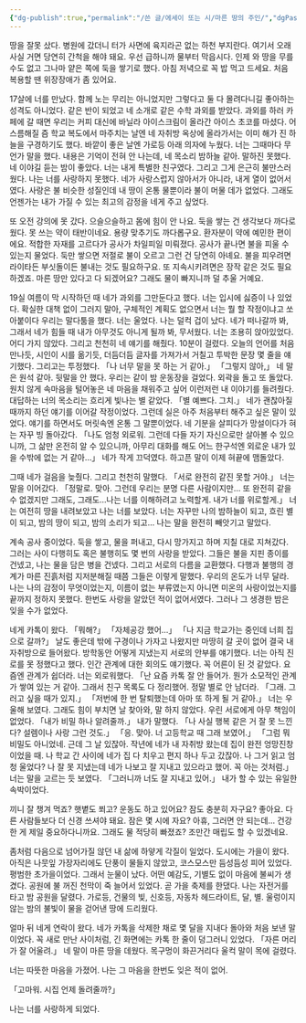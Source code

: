 ```yaml
---
{"dg-publish":true,"permalink":"/쓴 글/에세이 또는 시/마른 땅의 주인/","dgPassFrontmatter":true}
---
```


땅을 잘못 샀다. 병원에 갔더니 터가 사면에 육지라곤 없는 하천 부지란다. 여기서 오래 사실 거면 당연히 간척을 해야 돼요. 우선 급하니까 물부터 막읍시다. 인제 와 땅을 무를 수도 없고 그나마 얕은 쪽에 둑을 쌓기로 했다. 아침 저녁으로 꼭 밥 먹고 드세요. 처음 복용할 땐 위장장애가 좀 있어요.
    
17살에 너를 만났다. 함께 노는 무리는 아니었지만 그렇다고 둘 다 몰려다니길 좋아하는 성격도 아니었다. 같은 반이 되었고 네 소개로 같은 수학 과외를 받았다. 과외를 하러 카페에 갈 때면 우리는 커피 대신에 바닐라 아이스크림이 올라간 아이스 초코를 마셨다. 어스름해질 즘 학교 복도에서 마주치는 날엔 네 자취방 옥상에 올라가서는 이미 해가 진 하늘을 구경하기도 했다. 바깥이 좋은 날엔 가로등 아래 의자에 누웠다. 너는 그때마다 무언가 말을 했다. 내용은 기억이 전혀 안 나는데, 
네 목소리 밤하늘 같아. 
말하진 못했다. 네 이야길 듣는 밤이 좋았다.
너는 내게 특별한 친구였다. 그리고 그게 은근히 불만스러웠다. 나는 너를 사랑하지 못했다. 네가 사랑스럽지 않아서가 아니라, 내게 열이 없어서였다. 사랑은 불 비슷한 성질인데 내 땅이 온통 물뿐이라 불이 머물 데가 없었다. 그래도 언젠가는 내가 가질 수 있는 최고의 감정을 네게 주고 싶었다.

또 오전 강의에 못 갔다. 으슬으슬하고 몸에 힘이 안 나요. 둑을 쌓는 건 생각보다 까다로웠다. 못 쓰는 약이 태반이네요. 용량 맞추기도 까다롭구요. 환자분이 약에 예민한 편이에요. 적합한 자재를 고르다가 공사가 차일피일 미뤄졌다. 공사가 끝나면 불을 피울 수 있는지 물었다. 둑만 쌓으면 저절로 불이 오르고 그런 건 당연히 아녜요. 불을 피우려면 라이타든 부싯돌이든 불내는 것도 필요하구요. 또 지속시키려면은 장작 같은 것도 필요하겠죠. 마른 땅만 있다고 다 되겠어요? 그래도 물이 빠지니까 덜 추울 거예요.

19실 여름이 막 시작하던 때 네가 과외를 그만둔다고 했다. 너는 입시에 싫증이 나 있었다. 확실한 대책 없이 그러지 말아, 구체적인 계획도 없으면서 너는 뭘 할 작정이냐고 쏘아붙이다 우리는 말다툼을 했다. 너는 울었다. 나는 덜컥 겁이 났다. 네가 떠나갈까 봐, 그래서 네가 힘들 때 내가 아무것도 아니게 될까 봐, 무서웠다. 너는 조용히 앉아있었다. 어디 가지 않았다. 그리고 천천히 네 얘기를 해줬다. 10분이 걸렸다. 오늘의 언어를 처음 만나듯, 시인이 시를 옮기듯, 더듬더듬 글자를 가져가서 거칠고 투박한 문장 몇 줄을 얘기했다. 그리고는 투정했다. 
「나 너무 말을 못 하는 거 같아.」 
「그렇지 않아,」 
네 말은 원석 같아. 뒷말을 안 했다.
우리는 같이 밤 운동장을 걸었다. 외곽을 돌고 또 돌았다. 원치 않게 속마음을 털어놓은 네 마음을 채워주고 싶어 이런저런 내 이야기를 들려줬다. 대답하는 너의 목소리는 흐리게 빛나는 별 같았다. 
「별 예쁘다. 그치.」 
네가 괜찮아질 때까지 하던 얘기를 이어갈 작정이었다. 그런데 실은 아주 처음부터 해주고 싶은 말이 있었다. 얘기를 하면서도 머릿속엔 온통 그 말뿐이었다. 네 기분을 살피다가 망설이다가 혀는 자꾸 빙 돌아갔다. 
「나도 엄청 외로워. 그런데 다들 자기 자신으로만 살아볼 수 있으니까, 그 삶만 온전히 알 수 있으니까, 아무리 대화를 해도 어느 한구석엔 외로운 내가 있을 수밖에 없는 거 같아…」
네가 작게 끄덕였다. 
하고픈 말이 이제 혀끝에 맴돌았다. 

그때 네가 걸음을 늦췄다. 그리고 천천히 말했다. 
「서로 완전히 같진 못할 거야.」 
너는 말을 이어갔다. 
「정말로. 맞아. 
그런데 우리는 분명 다른 사람이지만… 또 완전히 같을 수 없겠지만 그래도, 
그래도…나는 너를 이해하려고 노력할게. 
내가 너를 위로할게.」 
너는 여전히 땅을 내려보았고 나는 너를 보았다.
너는 자꾸만 나의 밤하늘이 되고, 흐린 별이 되고, 밤의 땅이 되고, 밤의 소리가 되고… 
나는 말을 완전히 빼앗기고 말았다. 


계속 공사 중이었다. 둑을 쌓고, 물을 퍼내고, 다시 망가지고 하며 지칠 대로 지쳐갔다. 그러는 사이 다행히도 혹은 불행히도 몇 번의 사랑을 받았다. 그들은 불을 지핀 종이를 건넸고, 나는 물을 담은 병을 건넸다. 그리고 서로의 다름을 교환했다. 다행과 불행의 경계가 마른 진흙처럼 지저분해질 때쯤 그들은 이렇게 말했다. 우리의 온도가 너무 달라.
나는 나의 감정이 무엇이었는지, 이름이 없는 부류였는지 아니면 미온의 사랑이었는지를 끝까지 정하지 못했다. 한번도 사랑을 알았던 적이 없어서였다. 그러나 그 생경한 밤은 잊을 수가 없었다.

네게 카톡이 왔다.
「뭐해?」
「자체공강 했어…」
「나 지금 학교가는 중인데 너희 집으로 갈까?」
날도 좋은데 밖에 구경이나 가자고 나왔지만 마땅히 갈 곳이 없어 결국 내 자취방으로 들어왔다.
방학동안 어떻게 지냈는지 서로의 안부를 얘기했다. 너는 아직 진로를 못 정했다고 했다. 인간 관계에 대한 회의도 얘기했다. 꼭 어른이 된 것 같았다. 요즘엔 관계가 쉽더라. 너는 외로워했다.
「난 요즘 카톡 잘 안 들어가. 뭔가 소모적인 관계가 쌓여 있는 거 같아. 그래서 친구 목록도 다 정리했어. 정말 별로 안 남더라.
「그래. 그러고 싶을 때가 있지.」
「저번에 한 번 탈퇴했는데 아마 또 하게 될 거 같아.」 너는 우울해 보였다.
그래도 힘이 부치면 날 찾아와, 말 하지 않았다. 우린 서로에게 아무 책임이 없었다.
「내가 비밀 하나 알려줄까.」 내가 말했다.
「나 사실 행복 같은 거 잘 못 느낀다? 설렘이나 사랑 그런 것도.」
「응. 맞아. 너 고등학교 때 그래 보였어.」
「그럼 뭐 비밀도 아니었네. 근데 그 날 있잖아. 작년에 네가 내 자취방 왔는데 집이 완전 엉망진창이었을 때. 나 학교 간 사이에 네가 집 다 치우고 편지 하나 두고 갔잖아. 나 그거 읽고 엄청 울었다? 나 잘 못 지냈는데 네가 나보고 잘 지내고 있으라고 했어. 꼭 아는 것처럼.」
너는 말을 고르는 듯 보였다.
「그러니까 너도 잘 지내고 있어.」
내가 할 수 있는 유일한 속박이었다.


끼니 잘 챙겨 먹죠? 햇볕도 쬐고? 운동도 하고 있어요? 잠도 충분히 자구요? 좋아요. 다른 사람들보다 더 신경 쓰셔야 돼요. 잠은 몇 시에 자요? 아휴, 그러면 안 되는데… 건강한 게 제일 중요하다니까요. 그래도 물 적당히 빠졌죠? 조만간 매립도 할 수 있겠네요. 

좀처럼 다음으로 넘어가질 않던 내 삶에 하얗게 각질이 일었다. 도시에는 가을이 왔다. 아직은 나뭇잎 가장자리에도 단풍이 물들지 않았고, 코스모스만 듬성듬성 피어 있었다. 평범한 초가을이었다. 그래서 눈물이 났다. 어떤 예감도, 기별도 없이 마음에 불씨가 생겼다. 공원에 불 꺼진 천막이 죽 늘어서 있었다. 곧 가을 축제를 한댔다. 나는 자전거를 타고 밤 공원을 달렸다. 가로등, 건물의 빛, 신호등, 자동차 헤드라이트, 달, 별. 울렁이지 않는 밤의 불빛이 물을 걷어낸 땅에 드리웠다.

얼마 뒤 네게 연락이 왔다. 네가 카톡을 삭제한 채로 몇 달을 지내다 돌아와 처음 보낸 말이었다. 꼭 새로 만난 사이처럼, 긴 화면에는 카톡 한 줄이 덩그러니 있었다. 
「자른 머리가 잘 어울려.」 
네 말이 마른 땅을 데웠다. 목구멍이 화끈거리다 울컥 말이 목에 걸렸다. 

너는 따뜻한 마음을 가졌어. 
나는 그 마음을 한번도 잊은 적이 없어. 

「고마워. 시집 언제 돌려줄까?」 

나는 너를 사랑하게 되었다.